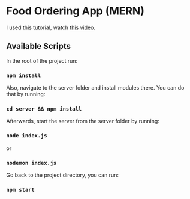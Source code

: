 # Food Ordering App (MERN)

I used this tutorial, watch [this video](https://www.youtube.com/watch?v=x4dIga_3S4I).

## Available Scripts

In the root of the project run:

### `npm install`

Also, navigate to the server folder and install modules there. You can do that by running:

### `cd server && npm install`

Afterwards, start the server from the server folder by running:

### `node index.js`
or
### `nodemon index.js`
Go back to the project directory, you can run:
### `npm start`

